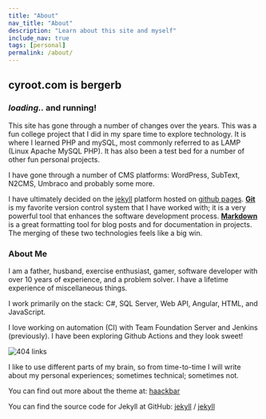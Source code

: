 ```yaml
---
title: "About"
nav_title: "About"
description: "Learn about this site and myself"
include_nav: true
tags: [personal]
permalink: /about/
---
```

<script type="text/javascript" src="https://cdnjs.cloudflare.com/ajax/libs/moment.js/2.26.0/moment.min.js"></script>
<script type="text/javascript" src="/assets/js/countup.js"></script>
## cyroot.com is bergerb
### <span id="countUp"><i>loading..</i></span> and running!

This site has gone through a number of changes over the years.  This was a fun college project that I did in my spare time to explore technology.  It is where I learned PHP and mySQL, most commonly referred to as LAMP (Linux Apache MySQL PHP).  It has also been a test bed for a number of other fun personal projects.  

I have gone through a number of CMS platforms: WordPress, SubText, N2CMS, Umbraco and probably some more.

I have ultimately decided on the [jekyll][jekyll-organization] platform hosted on [github pages][github-pages].  **[Git]** is my favorite version control system that I have worked with; it is a very powerful tool that enhances the software development process.  **[Markdown]** is a great formatting tool for blog posts and for documentation in projects.  The merging of these two technologies feels like a big win.

### About Me

I am a father, husband, exercise enthusiast, gamer, software developer with over 10 years of experience, and a problem solver. I have a lifetime experience of miscellaneous things.  

I work primarily on the stack: C#, SQL Server, Web API, Angular, HTML, and JavaScript.

I love working on automation (CI) with Team Foundation Server and Jenkins (previously).  I have been exploring Github Actions and they look sweet!

![404 links](https://github.com/bergerb/bergerb.github.io/workflows/404%20links/badge.svg)

I like to use different parts of my brain, so from time-to-time I will write about my personal experiences; sometimes technical; sometimes not.

You can find out more about the theme at:
[haackbar](https://github.com/haacked/haackbar)

You can find the source code for Jekyll at GitHub:
[jekyll][jekyll-organization] /
[jekyll](https://github.com/jekyll/jekyll)


[jekyll-organization]: https://github.com/jekyll
[github-pages]: https://pages.github.com/
[git]: https://git-scm.com/
[markdown]: https://daringfireball.net/projects/markdown/